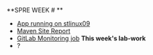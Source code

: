 **SPRE WEEK # **
- [App running on stlinux09](url)
- [Maven Site Report](url)
- [GitLab Monitoring job](url)
**This week's lab-work**
- ?
